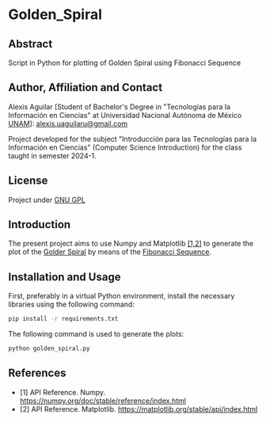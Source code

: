 # Golden_Spiral

## Abstract 
Script in Python for plotting of Golden Spiral using Fibonacci Sequence

## Author, Affiliation and Contact
Alexis Aguilar [Student of Bachelor's Degree in "Tecnologías para la Información en Ciencias" at Universidad Nacional Autónoma de México [UNAM](https://www.unam.mx/)]: alexis.uaguilaru@gmail.com

Project developed for the subject "Introducción para las Tecnologías para la Información en Ciencias" (Computer Science Introduction) for the class taught in semester 2024-1.

## License
Project under [GNU GPL](LICENSE)

## Introduction
The present project aims to use Numpy and Matplotlib [[1,2]](#references) to generate the plot of the [Golder Spiral](https://en.wikipedia.org/wiki/Golden_spiral) by means of the [Fibonacci Sequence](https://en.wikipedia.org/wiki/Fibonacci_sequence).

## Installation and Usage
First, preferably in a virtual Python environment, install the necessary libraries using the following command:
```bash
pip install -r requirements.txt
```
The following command is used to generate the plots:
```bash
python golden_spiral.py
```

## References
* [1] API Reference. Numpy. https://numpy.org/doc/stable/reference/index.html
* [2] API Reference. Matplotlib. https://matplotlib.org/stable/api/index.html